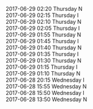 2017-06-29 02:20 Thursday  N  
2017-06-29 02:15 Thursday  I  
2017-06-29 02:10 Thursday  N  
2017-06-29 02:05 Thursday  I  
2017-06-29 01:55 Thursday  N  
2017-06-29 01:45 Thursday  I  
2017-06-29 01:40 Thursday  N  
2017-06-29 01:35 Thursday  I  
2017-06-29 01:30 Thursday  N  
2017-06-29 01:15 Thursday  I  
2017-06-29 01:10 Thursday  N  
2017-06-28 20:15 Wednesday  I  
2017-06-28 15:55 Wednesday  N  
2017-06-28 15:50 Wednesday  I  
2017-06-28 13:50 Wednesday  N  
